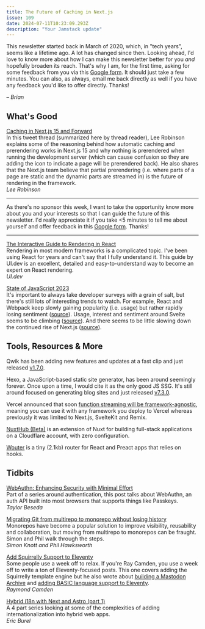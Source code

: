 ```yaml
---
title: The Future of Caching in Next.js
issue: 109
date: 2024-07-11T10:23:09.293Z
description: "Your Jamstack update"
---
```


This newsletter started back in March of 2020, which, in "tech years", seems like a lifetime ago. A lot has changed since then. Looking ahead, I'd love to know more about how I can make this newsletter better for you _and_ hopefully broaden its reach. That's why I am, for the first time, asking for some feedback from you via this [Google form](https://forms.gle/RTFiFwJB4tzguw467). It should just take a few minutes. You can also, as always, email me back directly as well if you have any feedback you'd like to offer directly. Thanks!

*– Brian*

## What's Good

[Caching in Next.js 15 and Forward](https://threadreaderapp.com/thread/1803824227704877236.html)<br>
In this tweet thread (summarized here by thread reader), Lee Robinson explains some of the reasoning behind how automatic caching and prerendering works in Next.js 15 and why nothing is prerendered when running the development server (which can cause confusion so they are adding the icon to indicate a page will be prerendered back). He also shares that the Next.js team believe that partial prerendering (i.e. where parts of a page are static and the dynamic parts are streamed in) is the future of rendering in the framework.<br>
*Lee Robinson*

---
As there's no sponsor this week, I want to take the opportunity know more about you and your interests so that I can guide the future of this newsletter. I'd really appreciate it if you take <5 minutes to tell me about yourself and offer feedback in this [Google form](https://forms.gle/RTFiFwJB4tzguw467). Thanks!

---

[The Interactive Guide to Rendering in React](https://ui.dev/why-react-renders)<br>
Rendering in most modern frameworks is a complicated topic. I've been using React for years and can't say that I fully understand it. This guide by UI.dev is an excellent, detailed and easy-to-understand way to become an expert on React rendering.<br>
*UI.dev*

[State of JavaScript 2023](https://2023.stateofjs.com/en-US/)<br>
It's important to always take developer surveys with a grain of salt, but there's still lots of interesting trends to watch. For example, React and Webpack keep slowly gaining popularity (i.e. usage) but rather rapidly losing sentiment ([source](https://2023.stateofjs.com/en-US/libraries/#tools_arrows)). Usage, interest and sentiment around Svelte seems to be climbing ([source](https://2023.stateofjs.com/en-US/libraries/front-end-frameworks/)). And there seems to be little slowing down the continued rise of Next.js ([source](https://2023.stateofjs.com/en-US/libraries/meta-frameworks/)).

## Tools, Resources & More

Qwik has been adding new features and updates at a fast clip and just released [v1.7.0](https://github.com/QwikDev/qwik/releases/tag/v1.7.0).

Hexo, a JavaScript-based static site generator, has been around seemingly forever. Once upon a time, I would cite it as the only good JS SSG. It's still around focused on generating blog sites and just released [v7.3.0](https://github.com/hexojs/hexo/releases/tag/v7.3.0).

Vercel announced that soon [function streaming will be framework-agnostic](https://vercel.com/blog/vercel-functions-streaming-to-be-framework-agnostic), meaning you can use it with any framework you deploy to Vercel whereas previously it was limited to Next.js, SvelteKit and Remix.

[NuxtHub (Beta)](https://hub.nuxt.com/blog/beta) is an extension of Nuxt for building full-stack applications on a Cloudflare account, with zero configuration.

[Wouter](https://github.com/molefrog/wouter) is a tiny (2.1kb) router for React and Preact apps that relies on hooks.

## Tidbits

[WebAuthn: Enhancing Security with Minimal Effort](https://begin.com/blog/posts/2024-07-02-webauthn-with-arc)<br>
Part of a series around authentication, this post talks about WebAuthn, an auth API built into most browsers that supports things like Passkeys.<br>
*Taylor Beseda*

[Migrating Git from multirepo to monorepo without losing history](https://developers.netlify.com/guides/migrating-git-from-multirepo-to-monorepo-without-losing-history/)<br>
Monorepos have become a popular solution to improve visibility, reusability and collaboration, but moving from multirepo to monorepos can be fraught. Simon and Phil walk through the steps.<br>
*Simon Knott and Phil Hawksworth*

[Add Squirrelly Support to Eleventy](https://www.raymondcamden.com/2024/07/06/add-squirrelly-support-to-eleventy)<br>
Some people use a week off to relax. If you're Ray Camden, you use a week off to write a ton of Eleventy-focused posts. This one covers adding the Squirrelly template engine but he also wrote about [building a Mastodon Archive](https://www.raymondcamden.com/2024/07/04/building-a-web-version-of-your-mastodon-archive-with-eleventy)
and [adding BASIC language support to Eleventy](https://www.raymondcamden.com/2024/07/07/dont-add-basic-support-to-eleventy).<br>
*Raymond Camden*

[Hybrid i18n with Next and Astro (part 1)](https://www.ericburel.tech/blog/hybrid-i18n-next-astro-1)<br>
A 4 part series looking at some of the complexities of adding internationalization into hybrid web apps.<br>
*Eric Burel*
